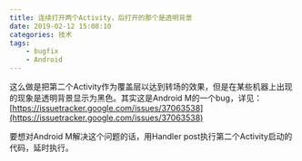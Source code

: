```yaml
---
title: 连续打开两个Activity，后打开的那个是透明背景
date: 2019-02-12 15:08:10
categories: 技术
tags:
	- bugfix
	- Android
---
```

这么做是把第二个Activity作为覆盖层以达到转场的效果，但是在某些机器上出现的现象是透明背景显示为黑色。其实这是Android M的一个bug，详见：[https://issuetracker.google.com/issues/37063538](https://issuetracker.google.com/issues/37063538)

要想对Android M解决这个问题的话，用Handler post执行第二个Activity启动的代码，延时执行。